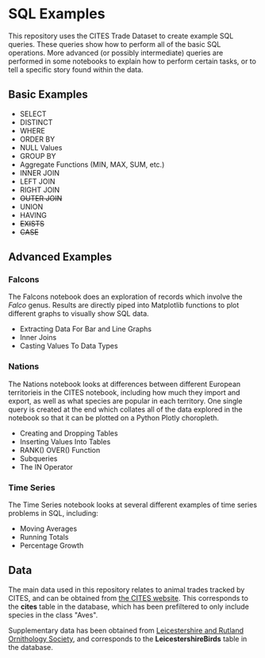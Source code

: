 # SQL Examples
This repository uses the CITES Trade Dataset to create example SQL queries. These queries show how to perform all of the basic SQL operations. More advanced (or possibly intermediate) queries are performed in some notebooks to explain how to perform certain tasks, or to tell a specific story found within the data.

## Basic Examples
 * SELECT
 * DISTINCT
 * WHERE
 * ORDER BY
 * NULL Values
 * GROUP BY
 * Aggregate Functions (MIN, MAX, SUM, etc.)
 * INNER JOIN
 * LEFT JOIN
 * RIGHT JOIN
 * ~~OUTER JOIN~~
 * UNION
 * HAVING
 * ~~EXISTS~~
 * ~~CASE~~

## Advanced Examples

### Falcons
The Falcons notebook does an exploration of records which involve the _Falco_ genus. Results are directly piped into Matplotlib functions to plot different graphs to visually show SQL data.
 * Extracting Data For Bar and Line Graphs
 * Inner Joins
 * Casting Values To Data Types

### Nations
The Nations notebook looks at differences between different European territorieis in the CITES notebook, including how much they import and export, as well as what species are popular in each territory. One single query is created at the end which collates all of the data explored in the notebook so that it can be plotted on a Python Plotly choropleth.
 * Creating and Dropping Tables
 * Inserting Values Into Tables
 * RANK() OVER() Function
 * Subqueries
 * The IN Operator

### Time Series
The Time Series notebook looks at several different examples of time series problems in SQL, including:
 * Moving Averages
 * Running Totals
 * Percentage Growth

## Data
The main data used in this repository relates to animal trades tracked by CITES, and can be obtained from [the CITES website](https://trade.cites.org/en/cites_trade/#). This corresponds to the __cites__ table in the database, which has been prefiltered to only include species in the class "Aves".

Supplementary data has been obtained from [Leicestershire and Rutland Ornithology Society](https://lros.org.uk/), and corresponds to the __LeicestershireBirds__ table in the database.
 